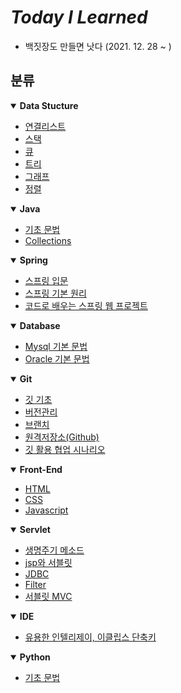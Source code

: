 # _Today I Learned_

- 백짓장도 만들면 낫다 (2021. 12. 28 ~ )

## 분류

<details open>
<summary> <strong>Data Stucture</strong> </summary>
<div markdown="1">

- [연결리스트](https://github.com/97Fekim/TIL/tree/master/Data%20Structure/Linked%20list)
- [스택](https://github.com/97Fekim/TIL/blob/master/Data%20Structure/4.%20Stack.md)
- [큐](https://github.com/97Fekim/TIL/blob/master/Data%20Structure/5.%20Queue.md)
- [트리](https://github.com/97Fekim/TIL/blob/master/Data%20Structure/6.%20Tree.md)
- [그래프](https://github.com/97Fekim/TIL/blob/master/Data%20Structure/7.%20Gragh.md)
- [정렬](https://github.com/97Fekim/TIL/blob/master/Data%20Structure/8.%20Sort.md)
 
</div>
</details>

<details open>
<summary> <strong>Java</strong> </summary>
<div markdown="1">

- [기초 문법](https://github.com/97Fekim/Java_basic)
- [Collections](https://github.com/97Fekim/TIL/tree/master/Java/Collections.md)

</div>
</details>


<details open>
<summary> <strong>Spring</strong> </summary>
<div markdown="1">

- [스프링 입문](https://github.com/97Fekim/TIL/tree/master/Spring/%EC%8A%A4%ED%94%84%EB%A7%81%20%EC%9E%85%EB%AC%B8)
- [스프링 기본 원리](https://github.com/97Fekim/TIL/tree/master/Spring/%EC%8A%A4%ED%94%84%EB%A7%81%20%ED%95%B5%EC%8B%AC%20%EC%9B%90%EB%A6%AC%20-%20%EA%B8%B0%EB%B3%B8)
- [코드로 배우는 스프링 웹 프로젝트](https://github.com/97Fekim/TIL/tree/master/Spring/%EC%BD%94%EB%93%9C%EB%A1%9C%20%EB%B0%B0%EC%9A%B0%EB%8A%94%20%EC%8A%A4%ED%94%84%EB%A7%81%20%EC%9B%B9%20%ED%94%84%EB%A1%9C%EC%A0%9D%ED%8A%B8)

</div>
</details>

<details open>
<summary> <strong>Database</strong> </summary>
<div markdown="1">

- [Mysql 기본 문법](https://github.com/97Fekim/TIL/blob/master/DataBase/mysql.md)
- [Oracle 기본 문법](https://github.com/97Fekim/TIL/blob/master/DataBase/oracle.md)

</div>
</details>

<details open>
<summary> <strong>Git</strong> </summary>
<div markdown="1">

- [깃 기초](https://github.com/97Fekim/TIL/blob/master/Git/1.%20Git%20Basic.md)
- [버전관리](https://github.com/97Fekim/TIL/blob/master/Git/2.%20Version%20management.md)
- [브랜치](https://github.com/97Fekim/TIL/blob/master/Git/3.%20Branch.md)
- [원격저장소(Github)](https://github.com/97Fekim/TIL/blob/master/Git/4.%20Remote%20Rapository(Github).md)
- [깃 활용 협업 시나리오](https://github.com/97Fekim/TIL/blob/master/Git/5.%20%EA%B9%83%20%ED%98%91%EC%97%85%20%EC%8B%9C%EB%82%98%EB%A6%AC%EC%98%A4.md)

</div>
</details>

<details open>
<summary> <strong>Front-End</strong> </summary>
<div markdown="1">

- [HTML](https://github.com/97Fekim/TIL/tree/master/Front-End/HTML)
- [CSS](https://github.com/97Fekim/TIL/tree/master/Front-End/CSS)
- [Javascript](https://github.com/97Fekim/TIL/tree/master/Front-End/Javascript)

</div>
</details>

<details open>
<summary> <strong>Servlet</strong> </summary>
<div markdown="1">

- [생명주기 메소드](https://github.com/97Fekim/TIL/blob/master/Servlet/2.%20%EC%83%9D%EB%AA%85%EC%A3%BC%EA%B8%B0%20%EB%A9%94%EC%86%8C%EB%93%9C.md)
- [jsp와 서블릿](https://github.com/97Fekim/TIL/blob/master/Servlet/3.%20jsp%EC%99%80%20%EC%84%9C%EB%B8%94%EB%A6%BF.md)
- [JDBC](https://github.com/97Fekim/TIL/blob/master/Servlet/4.%20jdbc.md)
- [Filter](https://github.com/97Fekim/TIL/blob/master/Servlet/5.%20Filter.md)
- [서블릿 MVC](https://github.com/97Fekim/TIL/blob/master/Servlet/6.%20MVC%EB%A1%9C%20%EA%B5%AC%ED%98%84%ED%95%98%EA%B8%B0.md)

</div>
</details>

<details open>
<summary> <strong>IDE</strong> </summary>
<div markdown="1">

- [유용한 인텔리제이, 이클립스 단축키](https://github.com/97Fekim/TIL/blob/master/Java/%EB%8B%A8%EC%B6%95%ED%82%A4.md)

</div>
</details>

<details open>
<summary> <strong>Python</strong> </summary>
<div markdown="1">

- [기초 문법](https://github.com/97Fekim/TIL/tree/master/Python)

</div>
</details >

